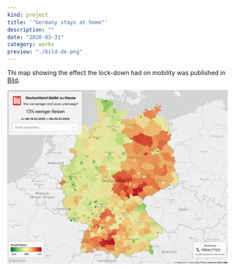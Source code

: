 ```yaml
---
kind: project
title: '"Germany stays at home"'
description: ""
date: "2020-03-31"
category: works
preview: "./bild-de.png"
---
```


Thi map showing the effect the lock-down had on mobility was published in
[Bild](https://www.bild.de/news/inland/news-inland/corona-krise-interaktive-karte-26prozent-weniger-bewegungen-69569116.bild.html).

[![](./bild-de.png)](https://deutschland-bleibt-zu-hause.teralytics.net/)



